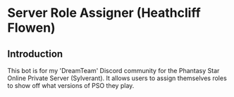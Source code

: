 # Server Role Assigner (Heathcliff Flowen)

## Introduction
This bot is for my 'DreamTeam' Discord community for the Phantasy Star Online Private Server (Sylverant). It allows users to assign themselves roles to show off what versions of PSO they play.